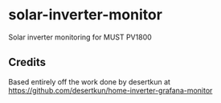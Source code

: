 # solar-inverter-monitor
Solar inverter monitoring for MUST PV1800



## Credits
Based entirely off the work done by desertkun at https://github.com/desertkun/home-inverter-grafana-monitor
